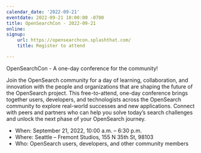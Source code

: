 ```yaml
---
calendar_date: '2022-09-21'
eventdate: 2022-09-21 10:00:00 -0700
title: OpenSearchCon - 2022-09-21
online: 
signup:
    url: https://opensearchcon.splashthat.com/
    title: Register to attend

---
```


OpenSearchCon - A one-day conference for the community!

Join the OpenSearch community for a day of learning, collaboration, and innovation with the people and organizations that are shaping the future of the OpenSearch project. This free-to-attend, one-day conference brings together users, developers, and technologists across the OpenSearch community to explore real-world successes and new applications. Connect with peers and partners who can help you solve today’s search challenges and unlock the next phase of your OpenSearch journey.

- When: September 21, 2022, 10:00 a.m. – 6:30 p.m.
- Where: Seattle – Fremont Studios, 155 N 35th St, 98103
- Who: OpenSearch users, developers, and other community members
